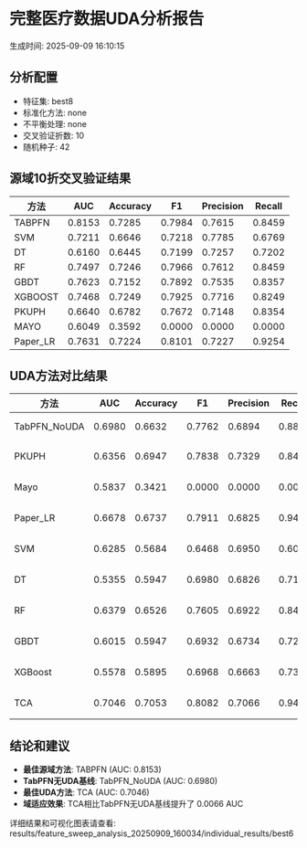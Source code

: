 # 完整医疗数据UDA分析报告

生成时间: 2025-09-09 16:10:15

## 分析配置

- 特征集: best8
- 标准化方法: none
- 不平衡处理: none
- 交叉验证折数: 10
- 随机种子: 42

## 源域10折交叉验证结果

| 方法 | AUC | Accuracy | F1 | Precision | Recall |
|------|-----|----------|----|-----------| -------|
| TABPFN | 0.8153 | 0.7285 | 0.7984 | 0.7615 | 0.8459 |
| SVM | 0.7211 | 0.6646 | 0.7218 | 0.7785 | 0.6769 |
| DT | 0.6160 | 0.6445 | 0.7199 | 0.7257 | 0.7202 |
| RF | 0.7497 | 0.7246 | 0.7966 | 0.7612 | 0.8459 |
| GBDT | 0.7623 | 0.7152 | 0.7892 | 0.7535 | 0.8357 |
| XGBOOST | 0.7468 | 0.7249 | 0.7925 | 0.7716 | 0.8249 |
| PKUPH | 0.6640 | 0.6782 | 0.7672 | 0.7148 | 0.8354 |
| MAYO | 0.6049 | 0.3592 | 0.0000 | 0.0000 | 0.0000 |
| Paper_LR | 0.7631 | 0.7224 | 0.8101 | 0.7227 | 0.9254 |

## UDA方法对比结果

| 方法 | AUC | Accuracy | F1 | Precision | Recall | 类型 |
|------|-----|----------|----|-----------| -------|------|
| TabPFN_NoUDA | 0.6980 | 0.6632 | 0.7762 | 0.6894 | 0.8880 | TabPFN基线 |
| PKUPH | 0.6356 | 0.6947 | 0.7838 | 0.7329 | 0.8474 | 传统基线 |
| Mayo | 0.5837 | 0.3421 | 0.0000 | 0.0000 | 0.0000 | 传统基线 |
| Paper_LR | 0.6678 | 0.6737 | 0.7911 | 0.6825 | 0.9429 | 传统基线 |
| SVM | 0.6285 | 0.5684 | 0.6468 | 0.6950 | 0.6064 | 机器学习基线 |
| DT | 0.5355 | 0.5947 | 0.6980 | 0.6826 | 0.7186 | 机器学习基线 |
| RF | 0.6379 | 0.6526 | 0.7605 | 0.6922 | 0.8462 | 机器学习基线 |
| GBDT | 0.6015 | 0.5947 | 0.6932 | 0.6734 | 0.7269 | 机器学习基线 |
| XGBoost | 0.5578 | 0.5895 | 0.6968 | 0.6663 | 0.7333 | 机器学习基线 |
| TCA | 0.7046 | 0.7053 | 0.8082 | 0.7066 | 0.9440 | UDA方法 |

## 结论和建议

- **最佳源域方法**: TABPFN (AUC: 0.8153)
- **TabPFN无UDA基线**: TabPFN_NoUDA (AUC: 0.6980)
- **最佳UDA方法**: TCA (AUC: 0.7046)
- **域适应效果**: TCA相比TabPFN无UDA基线提升了 0.0066 AUC

详细结果和可视化图表请查看: results/feature_sweep_analysis_20250909_160034/individual_results/best6